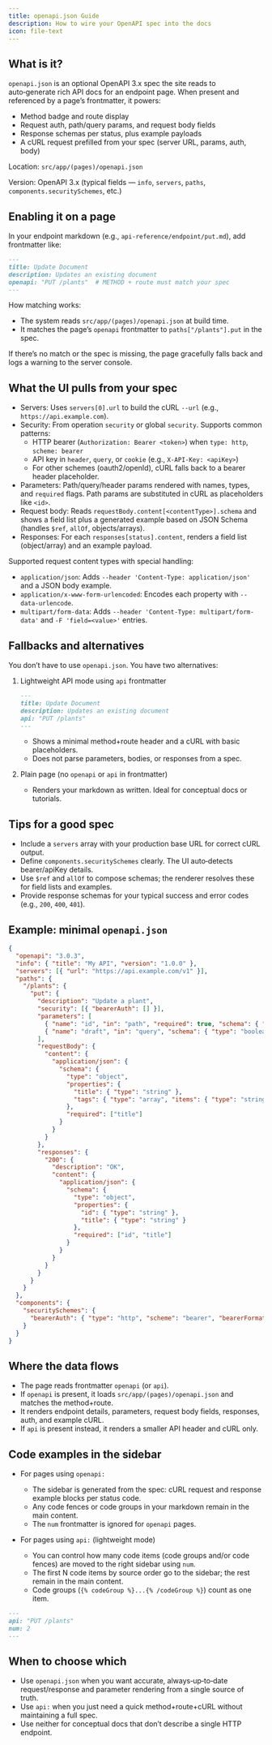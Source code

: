 ```yaml
---
title: openapi.json Guide
description: How to wire your OpenAPI spec into the docs
icon: file-text
---
```


## What is it?

`openapi.json` is an optional OpenAPI 3.x spec the site reads to auto‑generate rich API docs for an endpoint page. When present and referenced by a page’s frontmatter, it powers:

- Method badge and route display
- Request auth, path/query params, and request body fields
- Response schemas per status, plus example payloads
- A cURL request prefilled from your spec (server URL, params, auth, body)

Location: `src/app/(pages)/openapi.json`

Version: OpenAPI 3.x (typical fields — `info`, `servers`, `paths`, `components.securitySchemes`, etc.)

## Enabling it on a page

In your endpoint markdown (e.g., `api-reference/endpoint/put.md`), add frontmatter like:

```md
---
title: Update Document
description: Updates an existing document
openapi: "PUT /plants"  # METHOD + route must match your spec
---
```

How matching works:

- The system reads `src/app/(pages)/openapi.json` at build time.
- It matches the page’s `openapi` frontmatter to `paths["/plants"].put` in the spec.

If there’s no match or the spec is missing, the page gracefully falls back and logs a warning to the server console.

## What the UI pulls from your spec

- Servers: Uses `servers[0].url` to build the cURL `--url` (e.g., `https://api.example.com`).
- Security: From operation `security` or global `security`. Supports common patterns:
  - HTTP bearer (`Authorization: Bearer <token>`) when `type: http`, `scheme: bearer`
  - API key in `header`, `query`, or `cookie` (e.g., `X-API-Key: <apiKey>`)
  - For other schemes (oauth2/openId), cURL falls back to a bearer header placeholder.
- Parameters: Path/query/header params rendered with names, types, and `required` flags. Path params are substituted in cURL as placeholders like `<id>`.
- Request body: Reads `requestBody.content[<contentType>].schema` and shows a field list plus a generated example based on JSON Schema (handles `$ref`, `allOf`, objects/arrays).
- Responses: For each `responses[status].content`, renders a field list (object/array) and an example payload.

Supported request content types with special handling:

- `application/json`: Adds `--header 'Content-Type: application/json'` and a JSON body example.
- `application/x-www-form-urlencoded`: Encodes each property with `--data-urlencode`.
- `multipart/form-data`: Adds `--header 'Content-Type: multipart/form-data'` and `-F 'field=<value>'` entries.

## Fallbacks and alternatives

You don’t have to use `openapi.json`. You have two alternatives:

1. Lightweight API mode using `api` frontmatter

    ```md
    ---
    title: Update Document
    description: Updates an existing document
    api: "PUT /plants"
    ---
    ```

    - Shows a minimal method+route header and a cURL with basic placeholders.
    - Does not parse parameters, bodies, or responses from a spec.

2. Plain page (no `openapi` or `api` in frontmatter)

    - Renders your markdown as written. Ideal for conceptual docs or tutorials.

## Tips for a good spec

- Include a `servers` array with your production base URL for correct cURL output.
- Define `components.securitySchemes` clearly. The UI auto‑detects bearer/apiKey details.
- Use `$ref` and `allOf` to compose schemas; the renderer resolves these for field lists and examples.
- Provide response schemas for your typical success and error codes (e.g., `200`, `400`, `401`).

## Example: minimal `openapi.json`

```json
{
  "openapi": "3.0.3",
  "info": { "title": "My API", "version": "1.0.0" },
  "servers": [{ "url": "https://api.example.com/v1" }],
  "paths": {
    "/plants": {
      "put": {
        "description": "Update a plant",
        "security": [{ "bearerAuth": [] }],
        "parameters": [
          { "name": "id", "in": "path", "required": true, "schema": { "type": "string" } },
          { "name": "draft", "in": "query", "schema": { "type": "boolean" } }
        ],
        "requestBody": {
          "content": {
            "application/json": {
              "schema": {
                "type": "object",
                "properties": {
                  "title": { "type": "string" },
                  "tags": { "type": "array", "items": { "type": "string" } }
                },
                "required": ["title"]
              }
            }
          }
        },
        "responses": {
          "200": {
            "description": "OK",
            "content": {
              "application/json": {
                "schema": {
                  "type": "object",
                  "properties": {
                    "id": { "type": "string" },
                    "title": { "type": "string" }
                  },
                  "required": ["id", "title"]
                }
              }
            }
          }
        }
      }
    }
  },
  "components": {
    "securitySchemes": {
      "bearerAuth": { "type": "http", "scheme": "bearer", "bearerFormat": "JWT" }
    }
  }
}
```

## Where the data flows

- The page reads frontmatter `openapi` (or `api`).
- If `openapi` is present, it loads `src/app/(pages)/openapi.json` and matches the method+route.
- It renders endpoint details, parameters, request body fields, responses, auth, and example cURL.
- If `api` is present instead, it renders a smaller API header and cURL only.

## Code examples in the sidebar

- For pages using `openapi:`
  - The sidebar is generated from the spec: cURL request and response example blocks per status code.
  - Any code fences or code groups in your markdown remain in the main content.
  - The `num` frontmatter is ignored for `openapi` pages.

- For pages using `api:` (lightweight mode)
  - You can control how many code items (code groups and/or code fences) are moved to the right sidebar using `num`.
  - The first N code items by source order go to the sidebar; the rest remain in the main content.
  - Code groups (`{% codeGroup %}...{% /codeGroup %}`) count as one item.

```md
---
api: "PUT /plants"
num: 2
---
```

## When to choose which

- Use `openapi.json` when you want accurate, always‑up‑to‑date request/response and parameter rendering from a single source of truth.
- Use `api:` when you just need a quick method+route+cURL without maintaining a full spec.
- Use neither for conceptual docs that don’t describe a single HTTP endpoint.


